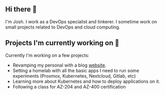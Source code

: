 ## Hi there 👋
I'm Josh. I work as a DevOps specialist and tinkerer. I sometime work on small projects related to DevOps and cloud computing.

## Projects I'm currently working on 🔭
Currently I'm working on a few projects:
- Revamping my personal with a blog [website](https://joshuaghali.com).
- Setting a homelab with all the basic apps I need to run some experiments (Proxmox, Kubernetes, Nextcloud, Gitlab, etc)
- Learning more about Kubernetes and how to deploy applications on it.
- Following a class for AZ-204 and AZ-400 certification 



